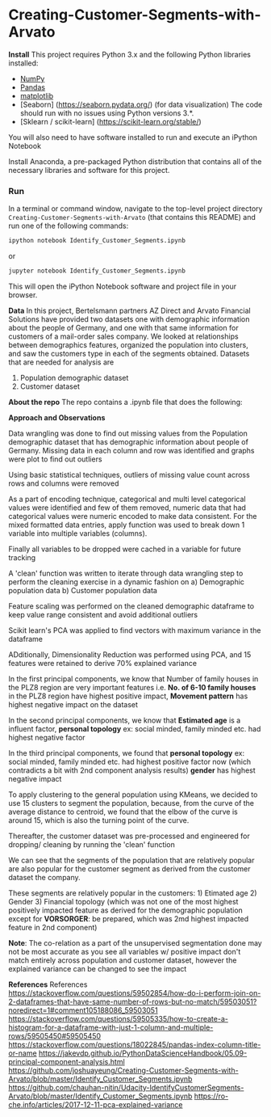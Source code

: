 # Creating-Customer-Segments-with-Arvato

**Install**
This project requires Python 3.x and the following Python libraries installed:

- [NumPy](http://www.numpy.org/)
- [Pandas](http://pandas.pydata.org)
- [matplotlib](http://matplotlib.org/)
- [Seaborn] (https://seaborn.pydata.org/) (for data visualization) The code should run with no issues using Python versions 3.*.
- [Sklearn / scikit-learn] (https://scikit-learn.org/stable/) 

You will also need to have software installed to run and execute an iPython Notebook

Install Anaconda, a pre-packaged Python distribution that contains all of the necessary libraries and software for this project.

### Run

In a terminal or command window, navigate to the top-level project directory `Creating-Customer-Segments-with-Arvato` (that contains this README) and run one of the following commands:

```bash
ipython notebook Identify_Customer_Segments.ipynb
```  
or
```bash
jupyter notebook Identify_Customer_Segments.ipynb
```

This will open the iPython Notebook software and project file in your browser.

**Data** 
In this project, Bertelsmann partners AZ Direct and Arvato Financial Solutions have provided two datasets one with demographic information about the people of Germany, and one with that same information for customers of a mail-order sales company. We looked at relationships between demographics features, organized the population into clusters, and saw the customers type in each of the segments obtained.
Datasets that are needed for analysis are 
1) Population demographic dataset
2) Customer dataset

**About the repo**
The repo contains a .ipynb file that does the following:

**Approach and Observations**

Data wrangling was done to find out missing values from the Population demographic dataset  that has demographic information about people of Germany. Missing data in each column and row was identified and graphs were plot to find out outliers

Using basic statistical techniques, outliers of missing value count across rows and columns were removed

As a part of encoding technique, categorical and multi level categorical values were identified and few of them removed, numeric data that had categorical values were numeric encoded to make data consistent. For the mixed formatted data entries, apply function was used to break down 1 variable into multiple variables (columns). 

Finally all variables to be dropped were cached in a variable for future tracking

A 'clean' function was written to iterate through data wrangling step to perform the cleaning exercise in a dynamic fashion on a) Demographic population data b) Customer population data

Feature scaling was performed on the cleaned demographic dataframe to keep value range consistent and avoid additional outliers

Scikit learn's PCA was applied to find vectors with maximum variance in the dataframe

ADditionally, Dimensionality Reduction was performed using PCA, and 15 features were retained to derive 70% explained variance

In the first principal components, we know that Number of family houses in the PLZ8 region are very important features i.e. **No. of 6-10 family houses** in the PLZ8 region have highest positive impact,  **Movement pattern** has highest negative impact on the dataset

In the second principal components, we know that **Estimated age** is a influent factor, **personal topology** ex: social minded, family minded etc. had highest negative factor

In the third principal components, we found that **personal topology** ex: social minded, family minded etc. had highest positive factor now (which contradicts a bit with 2nd component analysis results) **gender** has highest negative impact

To apply clustering to the general population using KMeans, we decided to use 15 clusters to segment the population, because, from the curve of the average distance to centroid, we found that the elbow of the curve is around 15, which is also the turning point of the curve.

Thereafter, the customer dataset was pre-processed and engineered for dropping/ cleaning by running the 'clean' function

We can see that the segments of the population that are relatively popular are also popular for the customer segment as derived from the customer dataset the company.

These segments are relatively popular in the customers: 1) Etimated age 2) Gender 3) Financial topology (which was not one of the most highest positively impacted feature as derived for the demographic population except for **VORSORGER**: be prepared, which was 2md highest impacted feature in 2nd component)

**Note**: The co-relation as a part of the unsupervised segmentation done may not be most accurate as you see all variables w/ positive impact don't match entirely across population and customer dataset, however the explained variance can be changed to see the impact 

**References**
References
https://stackoverflow.com/questions/59502854/how-do-i-perform-join-on-2-dataframes-that-have-same-number-of-rows-but-no-match/59503051?noredirect=1#comment105188086_59503051
https://stackoverflow.com/questions/59505335/how-to-create-a-histogram-for-a-dataframe-with-just-1-column-and-multiple-rows/59505450#59505450
https://stackoverflow.com/questions/18022845/pandas-index-column-title-or-name
https://jakevdp.github.io/PythonDataScienceHandbook/05.09-principal-component-analysis.html
https://github.com/joshuayeung/Creating-Customer-Segments-with-Arvato/blob/master/Identify_Customer_Segments.ipynb
https://github.com/chauhan-nitin/Udacity-IdentifyCustomerSegments-Arvato/blob/master/Identify_Customer_Segments.ipynb
https://ro-che.info/articles/2017-12-11-pca-explained-variance
